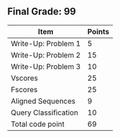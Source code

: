 ## Final Grade: 99
| Item | Points |
| --- | --- |
| Write-Up: Problem 1 | 5 |
| Write-Up: Problem 2 | 15 |
| Write-Up: Problem 3 | 10 |
| Vscores | 25 |
| Fscores | 25 |
| Aligned Sequences | 9 |
| Query Classification | 10 |
| Total code point | 69 |
